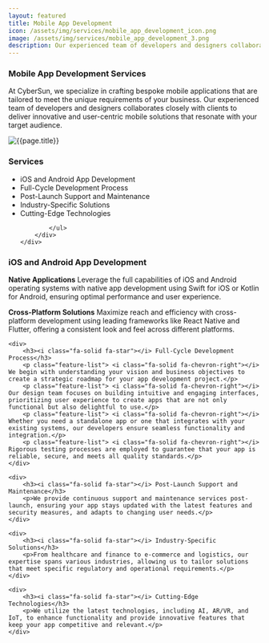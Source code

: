 ```yaml
---
layout: featured
title: Mobile App Development
icon: /assets/img/services/mobile_app_development_icon.png
image: /assets/img/services/mobile_app_development_3.png
description: Our experienced team of developers and designers collaborates closely with clients to deliver innovative and user-centric mobile solutions that resonate with your target audience.
---
```


<div class="row">
    <div class="col-md-12">
        <div class="service-details mb-40">
            <h3>Mobile App Development Services</h3>
            <p>At CyberSun, we specialize in crafting bespoke mobile applications that are tailored to meet the unique requirements of your business. Our experienced team of developers and designers collaborates closely with clients to deliver innovative and user-centric mobile solutions that resonate with your target audience.</p>
        </div>
    </div>
</div>
<div class="row">
    <div class="col-xl-6 col-lg-12">
        <div class="s-details-img mb-30">
            <img src="{{site.baseurl}}/assets/img/services/mobile-phone-3d-background.jpg" alt="{{page.title}}">
        </div>
    </div>
    <div class="col-xl-6 col-lg-12">
        <div class="service-details mb-40">
		  <h3><i class="fa-solid fa-globe"></i> Services</h3>
            <ul>
                <li><span class="lnr lnr-star"></span> iOS and Android App Development</li>
                <li><span class="lnr lnr-star"></span> Full-Cycle Development Process</li>
                <li><span class="lnr lnr-star"></span> Post-Launch Support and Maintenance</li>
                <li><span class="lnr lnr-star"></span> Industry-Specific Solutions</li>
                <li><span class="lnr lnr-star"></span> Cutting-Edge Technologies</li>
				
            </ul>
        </div>
    </div>
</div>
<div class="service-details mb-30">
  <div>
        <h3><i class="fa-solid fa-star"></i> iOS and Android App Development</h3>
        <p class="feature-list"><strong>Native Applications</strong> <i class="fa-solid fa-chevron-right"></i> Leverage the full capabilities of iOS and Android operating systems with native app development using Swift for iOS or Kotlin for Android, ensuring optimal performance and user experience.</p>
        <p class="feature-list"><strong>Cross-Platform Solutions</strong> <i class="fa-solid fa-chevron-right"></i> Maximize reach and efficiency with cross-platform development using leading frameworks like React Native and Flutter, offering a consistent look and feel across different platforms.</p>
    </div>

    <div>
        <h3><i class="fa-solid fa-star"></i> Full-Cycle Development Process</h3>
        <p class="feature-list"> <i class="fa-solid fa-chevron-right"></i> We begin with understanding your vision and business objectives to create a strategic roadmap for your app development project.</p>
        <p class="feature-list"> <i class="fa-solid fa-chevron-right"></i> Our design team focuses on building intuitive and engaging interfaces, prioritizing user experience to create apps that are not only functional but also delightful to use.</p>
        <p class="feature-list"> <i class="fa-solid fa-chevron-right"></i> Whether you need a standalone app or one that integrates with your existing systems, our developers ensure seamless functionality and integration.</p>
        <p class="feature-list"> <i class="fa-solid fa-chevron-right"></i>  Rigorous testing processes are employed to guarantee that your app is reliable, secure, and meets all quality standards.</p>
    </div>

    <div>
        <h3><i class="fa-solid fa-star"></i> Post-Launch Support and Maintenance</h3>
        <p>We provide continuous support and maintenance services post-launch, ensuring your app stays updated with the latest features and security measures, and adapts to changing user needs.</p>
    </div>

    <div>
        <h3><i class="fa-solid fa-star"></i> Industry-Specific Solutions</h3>
        <p>From healthcare and finance to e-commerce and logistics, our expertise spans various industries, allowing us to tailor solutions that meet specific regulatory and operational requirements.</p>
    </div>

    <div>
        <h3><i class="fa-solid fa-star"></i> Cutting-Edge Technologies</h3>
        <p>We utilize the latest technologies, including AI, AR/VR, and IoT, to enhance functionality and provide innovative features that keep your app competitive and relevant.</p>
    </div>

</div>